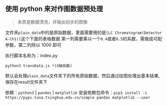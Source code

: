## 使用 python 来对作图数据预处理

> 本质是数据清洗，并输出初步的图像

文件夹`plain_data`中的是原始数据，里面需要用的是`[LC Chromatogram(Detector A-Ch1)]`这个下面的表格数据
第一列需要乘以一个`0.4`或者`0.5`的系数，需做成可配参数，第二列除以 1000 即可

执行脚本名称为：index.py

`python3 transData.js *(X轴系数)`

默认会处理`plain_data`文件夹下的所有原始数据，然后通过绘图处理出基本结果, 保存在result文件夹下

依赖：`python3` | `pandas` | `matplotlib`
安装依赖包命令：`pip3 install -i https://pypi.tuna.tsinghua.edu.cn/simple pandas matplotlib --user`

